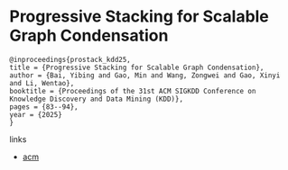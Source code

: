 # Progressive Stacking for Scalable Graph Condensation

```
@inproceedings{prostack_kdd25,
title = {Progressive Stacking for Scalable Graph Condensation},
author = {Bai, Yibing and Gao, Min and Wang, Zongwei and Gao, Xinyi and Li, Wentao},
booktitle = {Proceedings of the 31st ACM SIGKDD Conference on Knowledge Discovery and Data Mining (KDD)},
pages = {83--94},
year = {2025}
}
```

links
- [acm](https://dl.acm.org/doi/10.1145/3711896.3737090)
